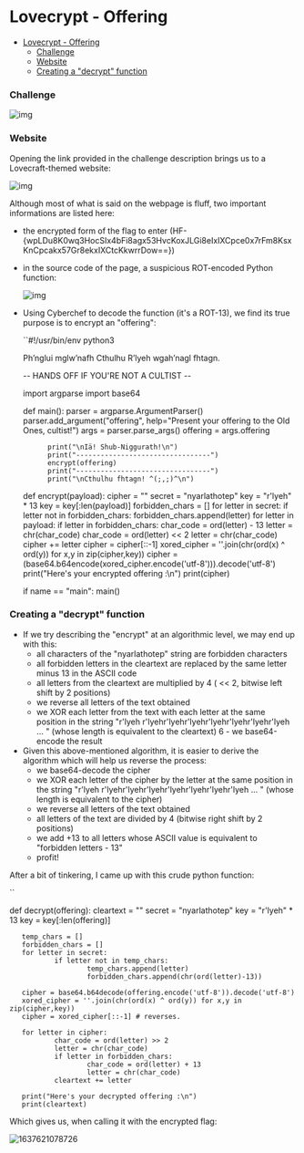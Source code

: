 # Lovecrypt - Offering

<!--ts-->

* [Lovecrypt - Offering](#Lovecrypt---Offering)
    * [Challenge](#Challenge)
    * [Website](#Website)
    * [Creating a "decrypt" function](#Creating-a-"decrypt"-function)
    	<!--te-->

### Challenge
![img](https://cdn.discordapp.com/attachments/911345800116838420/911524309082701834/unknown.png)



### Website

Opening the link provided in the challenge description brings us to a Lovecraft-themed website:

![img](https://cdn.discordapp.com/attachments/911345800116838420/911523796807192576/unknown.png)

Although most of what is said on the webpage is fluff, two important informations are listed here:

* the encrypted form of the flag to enter (HF-{wpLDu8K0wq3HocSIx4bFi8agx53HvcKoxJLGi8eIxIXCpce0x7rFm8KsxKnCpcakx57Gr8ekxIXCtcKkwrrDow==})

* in the source code of the page, a suspicious ROT-encoded Python function:

	![img](https://cdn.discordapp.com/attachments/911345800116838420/911524022561407006/unknown.png) 

* Using Cyberchef to decode the function (it's a ROT-13), we find its true purpose is to encrypt an "offering":

	``#!/usr/bin/env python3

	Ph’nglui mglw’nafh Cthulhu R’lyeh wgah’nagl fhtagn.

	--  HANDS OFF IF YOU'RE NOT A CULTIST --

	import argparse
	import base64

	def main():
	        parser =  argparse.ArgumentParser()
	        parser.add_argument("offering", help="Present your offering to the Old Ones, cultist!")
	        args = parser.parse_args()
	        offering = args.offering

	        print("\nIä! Shub-Niggurath!\n")
	        print("---------------------------------")
	        encrypt(offering)
	        print("---------------------------------")
	        print("\nCthulhu fhtagn! ^(;,;)^\n")

	def encrypt(payload):
	        cipher = ""
	        secret = "nyarlathotep"
	        key = "r'lyeh" * 13
	        key = key[:len(payload)]
	        forbidden_chars = []
	        for letter in secret:
	                if letter not in forbidden_chars:
	                        forbidden_chars.append(letter)
	        for letter in payload:
	                if letter in forbidden_chars:
	                        char_code = ord(letter) - 13
	                        letter = chr(char_code)
	                char_code = ord(letter) << 2
	                letter = chr(char_code)
	                cipher += letter
	        cipher = cipher[::-1]
	        xored_cipher = ''.join(chr(ord(x) ^ ord(y)) for x,y in zip(cipher,key))
	        cipher = (base64.b64encode(xored_cipher.encode('utf-8'))).decode('utf-8')
	        print("Here's your encrypted offering :\n")
	        print(cipher)

	if name == "main":
	        main()

	

### Creating a "decrypt" function
* If we try describing the "encrypt" at an algorithmic level, we may end up with this:
	* all characters of the "nyarlathotep" string are forbidden characters
	* all forbidden letters in the cleartext are replaced by the same letter minus 13 in the ASCII code
	* all letters from the cleartext are multiplied by 4 ( << 2, bitwise left shift by 2 positions)
	* we reverse all letters of the text obtained
	* we XOR each letter from the text with each letter at the same position in the string "r'lyeh
		r'lyehr'lyehr'lyehr'lyehr'lyehr'lyehr'lyeh ... " (whose length is equivalent to the cleartext)
		6 - we base64-encode the result 
* Given this above-mentioned algorithm, it is easier to derive the algorithm which will help us reverse the process:
	* we base64-decode the cipher
	* we XOR each letter of the cipher by the letter at the same position in the string "r'lyeh
		r'lyehr'lyehr'lyehr'lyehr'lyehr'lyehr'lyeh ... " (whose length is equivalent to the cipher)
	* we reverse all letters of the text obtained
	* all letters of the text are divided by 4 (bitwise right shift by 2 positions)
	* we add +13 to all letters whose ASCII value is equivalent to "forbidden letters - 13"
	* profit!



After a bit of tinkering, I came up with this crude python function:

``

def decrypt(offering):
       cleartext = ""
       secret = "nyarlathotep"
       key = "r'lyeh" * 13
       key = key[:len(offering)]
       

       temp_chars = []
       forbidden_chars = []
       for letter in secret:
               if letter not in temp_chars:
                       temp_chars.append(letter)
                       forbidden_chars.append(chr(ord(letter)-13))
    
       cipher = base64.b64decode(offering.encode('utf-8')).decode('utf-8')
       xored_cipher = ''.join(chr(ord(x) ^ ord(y)) for x,y in zip(cipher,key))
       cipher = xored_cipher[::-1] # reverses.
       
       for letter in cipher:
               char_code = ord(letter) >> 2
               letter = chr(char_code)
               if letter in forbidden_chars:
                       char_code = ord(letter) + 13
                       letter = chr(char_code)
               cleartext += letter
    
       print("Here's your decrypted offering :\n")
       print(cleartext)



Which gives us, when calling it with the encrypted flag:

![1637621078726](/home/stormy/.config/Typora/typora-user-images/1637621078726.png)

